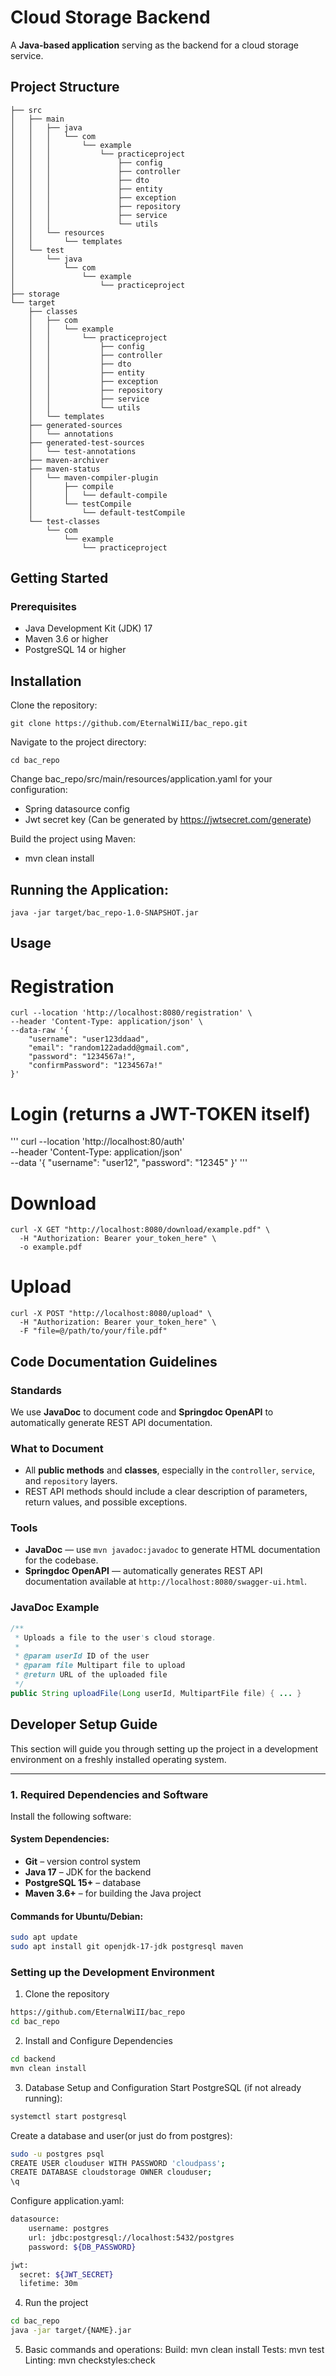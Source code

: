# Cloud Storage Backend

A **Java-based application** serving as the backend for a cloud storage service.

## Project Structure

```
├── src
│   ├── main
│   │   ├── java
│   │   │   └── com
│   │   │       └── example
│   │   │           └── practiceproject
│   │   │               ├── config
│   │   │               ├── controller
│   │   │               ├── dto
│   │   │               ├── entity
│   │   │               ├── exception
│   │   │               ├── repository
│   │   │               ├── service
│   │   │               └── utils
│   │   └── resources
│   │       └── templates
│   └── test
│       └── java
│           └── com
│               └── example
│                   └── practiceproject
├── storage
└── target
    ├── classes
    │   ├── com
    │   │   └── example
    │   │       └── practiceproject
    │   │           ├── config
    │   │           ├── controller
    │   │           ├── dto
    │   │           ├── entity
    │   │           ├── exception
    │   │           ├── repository
    │   │           ├── service
    │   │           └── utils
    │   └── templates
    ├── generated-sources
    │   └── annotations
    ├── generated-test-sources
    │   └── test-annotations
    ├── maven-archiver
    ├── maven-status
    │   └── maven-compiler-plugin
    │       ├── compile
    │       │   └── default-compile
    │       └── testCompile
    │           └── default-testCompile
    └── test-classes
        └── com
            └── example
                └── practiceproject
```
## Getting Started

### Prerequisites

- Java Development Kit (JDK) 17
- Maven 3.6 or higher
- PostgreSQL 14 or higher

## Installation

Clone the repository:

```
git clone https://github.com/EternalWiII/bac_repo.git
```

Navigate to the project directory:
```
cd bac_repo
````
Change bac_repo/src/main/resources/application.yaml for your configuration:
- Spring datasource config
- Jwt secret key (Can be generated by https://jwtsecret.com/generate)

Build the project using Maven:
- mvn clean install

## Running the Application:
```
java -jar target/bac_repo-1.0-SNAPSHOT.jar
```

## Usage

# Registration

```
curl --location 'http://localhost:8080/registration' \
--header 'Content-Type: application/json' \
--data-raw '{
    "username": "user123ddaad",
    "email": "random122adadd@gmail.com",
    "password": "1234567a!",
    "confirmPassword": "1234567a!"
}'
```

# Login (returns a JWT-TOKEN itself)

'''
curl --location 'http://localhost:80/auth' \
--header 'Content-Type: application/json' \
--data '{
  "username": "user12",
  "password": "12345"
}'
'''

# Download

```
curl -X GET "http://localhost:8080/download/example.pdf" \
  -H "Authorization: Bearer your_token_here" \
  -o example.pdf
```

# Upload

```
curl -X POST "http://localhost:8080/upload" \
  -H "Authorization: Bearer your_token_here" \
  -F "file=@/path/to/your/file.pdf"

```

## Code Documentation Guidelines

### Standards
We use **JavaDoc** to document code and **Springdoc OpenAPI** to automatically generate REST API documentation.

### What to Document
- All **public methods** and **classes**, especially in the `controller`, `service`, and `repository` layers.
- REST API methods should include a clear description of parameters, return values, and possible exceptions.

### Tools
- **JavaDoc** — use `mvn javadoc:javadoc` to generate HTML documentation for the codebase.
- **Springdoc OpenAPI** — automatically generates REST API documentation available at `http://localhost:8080/swagger-ui.html`.

### JavaDoc Example
```java
/**
 * Uploads a file to the user's cloud storage.
 *
 * @param userId ID of the user
 * @param file Multipart file to upload
 * @return URL of the uploaded file
 */
public String uploadFile(Long userId, MultipartFile file) { ... }
```

## Developer Setup Guide

This section will guide you through setting up the project in a development environment on a freshly installed operating system.

---

### 1. Required Dependencies and Software

Install the following software:

#### System Dependencies:
- **Git** – version control system
- **Java 17** – JDK for the backend
- **PostgreSQL 15+** – database
- **Maven 3.6+** – for building the Java project

#### Commands for Ubuntu/Debian:

```bash
sudo apt update
sudo apt install git openjdk-17-jdk postgresql maven
```

### Setting up the Development Environment
1. Clone the repository
```bash
https://github.com/EternalWiII/bac_repo
cd bac_repo
```

2. Install and Configure Dependencies
```bash
cd backend
mvn clean install
```

3. Database Setup and Configuration
Start PostgreSQL (if not already running):
```bash
systemctl start postgresql
```

Create a database and user(or just do from postgres):
```bash
sudo -u postgres psql
CREATE USER clouduser WITH PASSWORD 'cloudpass';
CREATE DATABASE cloudstorage OWNER clouduser;
\q
```

Configure application.yaml:
```bash
datasource:
    username: postgres
    url: jdbc:postgresql://localhost:5432/postgres
    password: ${DB_PASSWORD}

jwt:
  secret: ${JWT_SECRET}
  lifetime: 30m
```
4. Run the project
```bash
cd bac_repo
java -jar target/{NAME}.jar
```
5. Basic commands and operations:
Build: mvn clean install
Tests: mvn test
Linting: mvn checkstyles:check

